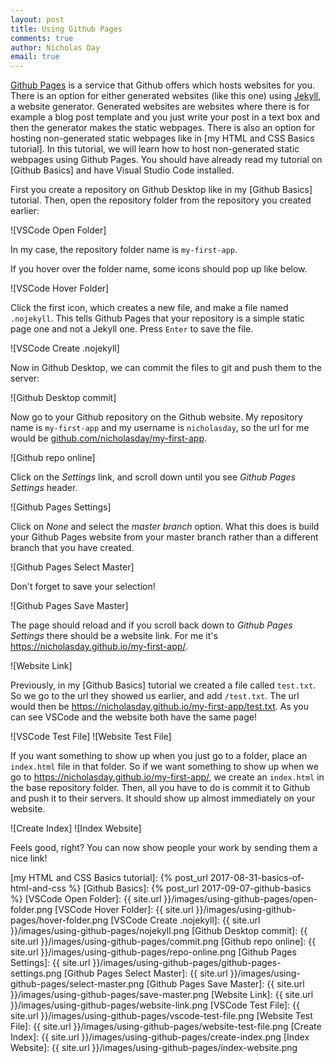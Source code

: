 ```yaml
---
layout: post
title: Using Github Pages
comments: true
author: Nicholas Day
email: true
---
```


[Github Pages](https://pages.github.com/) is a service that Github offers which hosts websites for you. There is an option for either generated websites (like this one) using [Jekyll](https://jekyllrb.com/), a website generator. Generated websites are websites where there is for example a blog post template and you just write your post in a text box and then the generator makes the static webpages. There is also an option for hosting non-generated static webpages like in [my HTML and CSS Basics tutorial]. In this tutorial, we will learn how to host non-generated static webpages using Github Pages. You should have already read my tutorial on [Github Basics] and have Visual Studio Code installed.

First you create a repository on Github Desktop like in my [Github Basics] tutorial. Then, open the repository folder from the repository you created earlier:

![VSCode Open Folder]

In my case, the repository folder name is `my-first-app`.

If you hover over the folder name, some icons should pop up like below.

![VSCode Hover Folder]

Click the first icon, which creates a new file, and make a file named `.nojekyll`. This tells Github Pages that your repository is a simple static page one and not a Jekyll one. Press `Enter` to save the file.

![VSCode Create .nojekyll]

Now in Github Desktop, we can commit the files to git and push them to the server:

![Github Desktop commit]

Now go to your Github repository on the Github website. My repository name is `my-first-app` and my username is `nicholasday`, so the url for me would be [github.com/nicholasday/my-first-app](https://github.com/nicholasday/my-first-app).

![Github repo online]

Click on the _Settings_ link, and scroll down until you see _Github Pages Settings_ header.

![Github Pages Settings]

Click on _None_ and select the _master branch_ option. What this does is build your Github Pages website from your master branch rather than a different branch that you have created.

![Github Pages Select Master]

Don't forget to save your selection!

![Github Pages Save Master]

The page should reload and if you scroll back down to _Github Pages Settings_ there should be a website link. For me it's https://nicholasday.github.io/my-first-app/. 

![Website Link]

Previously, in my [Github Basics] tutorial we created a file called `test.txt`. So we go to the url they showed us earlier, and add `/test.txt`. The url would then be https://nicholasday.github.io/my-first-app/test.txt. As you can see VSCode and the website both have the same page!

![VSCode Test File]
![Website Test File]

If you want something to show up when you just go to a folder, place an `index.html` file in that folder. So if we want something to show up when we go to https://nicholasday.github.io/my-first-app/, we create an `index.html` in the base repository folder. Then, all you have to do is commit it to Github and push it to their servers. It should show up almost immediately on your website.

![Create Index]
![Index Website]

Feels good, right? You can now show people your work by sending them a nice link!

[my HTML and CSS Basics tutorial]: {% post_url 2017-08-31-basics-of-html-and-css %}
[Github Basics]: {% post_url 2017-09-07-github-basics %}
[VSCode Open Folder]: {{ site.url }}/images/using-github-pages/open-folder.png
[VSCode Hover Folder]: {{ site.url }}/images/using-github-pages/hover-folder.png
[VSCode Create .nojekyll]: {{ site.url }}/images/using-github-pages/nojekyll.png
[Github Desktop commit]: {{ site.url }}/images/using-github-pages/commit.png
[Github repo online]: {{ site.url }}/images/using-github-pages/repo-online.png
[Github Pages Settings]: {{ site.url }}/images/using-github-pages/github-pages-settings.png
[Github Pages Select Master]: {{ site.url }}/images/using-github-pages/select-master.png
[Github Pages Save Master]: {{ site.url }}/images/using-github-pages/save-master.png
[Website Link]: {{ site.url }}/images/using-github-pages/website-link.png
[VSCode Test File]: {{ site.url }}/images/using-github-pages/vscode-test-file.png
[Website Test File]: {{ site.url }}/images/using-github-pages/website-test-file.png
[Create Index]: {{ site.url }}/images/using-github-pages/create-index.png
[Index Website]: {{ site.url }}/images/using-github-pages/index-website.png